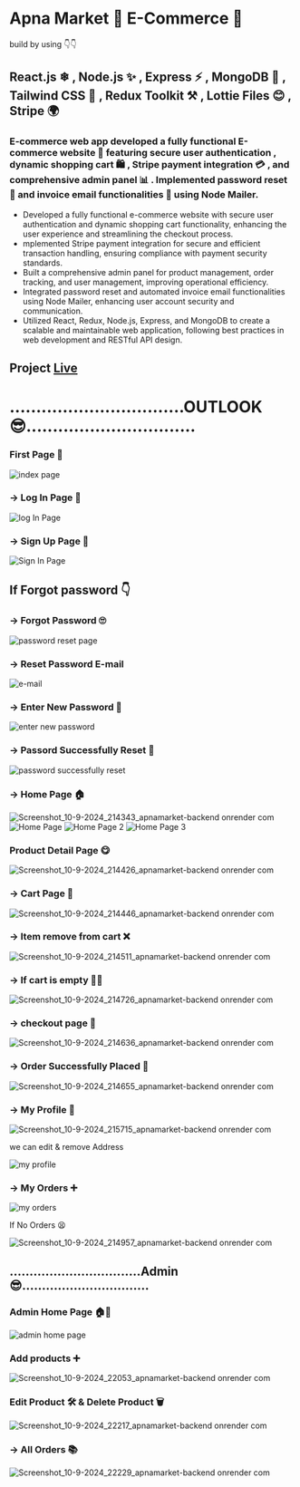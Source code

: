 # Apna Market 🛒 E-Commerce 🚀
build by using 👇👇
## React.js ❄ , Node.js ✨ , Express ⚡ , MongoDB 🌟 , Tailwind CSS 🎨 , Redux Toolkit ⚒ , Lottie Files 😊 , Stripe 🌍

### E-commerce web app developed a fully functional E-commerce website 🛒 featuring secure user authentication , dynamic shopping cart 🛍️ , Stripe payment integration 💳 , and comprehensive admin panel 📊 . Implemented password reset 🔑 and invoice email functionalities 📧 using Node Mailer.

+ Developed a fully functional e-commerce website with secure user authentication and dynamic shopping cart functionality, enhancing the user experience and streamlining the checkout process.
+ mplemented Stripe payment integration for secure and efficient transaction handling, ensuring compliance with payment security standards.
+ Built a comprehensive admin panel for product management, order tracking, and user management, improving operational efficiency.
+ Integrated password reset and automated invoice email functionalities using Node Mailer, enhancing user account security and communication.
+ Utilized React, Redux, Node.js, Express, and MongoDB to create a scalable and maintainable web application, following best practices in web development and RESTful API design.

## Project [Live](https://apnamarket-backend.onrender.com)

# .................................OUTLOOK 😎................................

### First Page 🚀

![index page](https://github.com/user-attachments/assets/4076b463-6f83-41a2-8bd1-8bb2bee73b43)


### -> Log In Page 🚩 

![Iog In Page](https://github.com/user-attachments/assets/9e247318-8fd3-417a-b65a-6bac742ac6db)


### -> Sign Up Page 🏴 

![Sign In Page](https://github.com/user-attachments/assets/5ddcfe41-01cd-4997-aba1-287577d17bd8)


## If Forgot password 👇

### -> Forgot Password 🙄

![password reset page](https://github.com/user-attachments/assets/85562fbe-fc3f-4a3d-8b42-daf65f1d6a7d)

### -> Reset Password E-mail 

![e-mail](https://github.com/user-attachments/assets/5627f0cc-7195-46d3-9a36-0509cea4c526)

### -> Enter New Password 🧐

![enter new password](https://github.com/user-attachments/assets/e1de50ff-76c9-4e46-81f9-e4cad971ffa0)

### -> Passord Successfully Reset 🎯

![password successfully reset](https://github.com/user-attachments/assets/2e642a62-530b-42f2-b011-d3715b9f6754)


### -> Home Page 🏠

![Screenshot_10-9-2024_214343_apnamarket-backend onrender com](https://github.com/user-attachments/assets/fe741c39-655f-437f-be0b-5bfa735ffe53)
![Home Page](https://github.com/user-attachments/assets/e4c7ceae-e645-4577-a59f-de5189e0a283)
![Home Page 2](https://github.com/user-attachments/assets/0d8030fa-f233-4395-985f-f8a127f38401)
![Home Page 3](https://github.com/user-attachments/assets/6c9d4437-8a7e-4ccb-ac4d-16eda71ac584)

### Product Detail Page 😋

![Screenshot_10-9-2024_214426_apnamarket-backend onrender com](https://github.com/user-attachments/assets/f4641613-e863-462f-8d2d-2b2f4593bb14)


### -> Cart Page 🛒

![Screenshot_10-9-2024_214446_apnamarket-backend onrender com](https://github.com/user-attachments/assets/be73cfa1-169e-4fdf-b223-53455860e0cd)

### -> Item remove from cart ❌

![Screenshot_10-9-2024_214511_apnamarket-backend onrender com](https://github.com/user-attachments/assets/53bca48a-e555-4523-b724-ee64c88d1e9a)

### -> If cart is empty 🛒😁

![Screenshot_10-9-2024_214726_apnamarket-backend onrender com](https://github.com/user-attachments/assets/2e78d65f-1fde-443d-b87c-ad7a3dfb724e)


### -> checkout page 🤑

![Screenshot_10-9-2024_214636_apnamarket-backend onrender com](https://github.com/user-attachments/assets/a55a917a-e81c-4385-a0db-255ef2586870)


### -> Order Successfully Placed 🤩

![Screenshot_10-9-2024_214655_apnamarket-backend onrender com](https://github.com/user-attachments/assets/e7c3de95-58b9-4b3d-b35d-ee9d856e37ec)

### -> My Profile 👋

![Screenshot_10-9-2024_215715_apnamarket-backend onrender com](https://github.com/user-attachments/assets/448406e3-be6f-4ce4-b09e-7a2224a0a16d)


we can edit & remove Address

![my profile](https://github.com/user-attachments/assets/e2bc8ce2-24a2-4190-96cb-ffa655d31f88)

### -> My Orders ➕

![my orders](https://github.com/user-attachments/assets/2203360f-68be-490c-9c23-b729f7ab73a7)

If No Orders 😫

![Screenshot_10-9-2024_214957_apnamarket-backend onrender com](https://github.com/user-attachments/assets/c9843496-08f4-4da6-8d6a-ab9f17abf8d6)

## .................................Admin 😎................................

### Admin Home Page 🏠🚀
![admin home page ](https://github.com/user-attachments/assets/b5536617-4483-4413-9be1-dcf5851434f2)

### Add products ➕
![Screenshot_10-9-2024_22053_apnamarket-backend onrender com](https://github.com/user-attachments/assets/245c14c3-05ea-4626-b1b7-5faaba14159e)

### Edit Product 🛠 & Delete Product 🗑

![Screenshot_10-9-2024_22217_apnamarket-backend onrender com](https://github.com/user-attachments/assets/faf2466c-881b-4b7b-8caa-21efd0e44fc1)

### -> All Orders 📚

![Screenshot_10-9-2024_22229_apnamarket-backend onrender com](https://github.com/user-attachments/assets/8656806c-5123-4e8e-838c-9dd26a14113b)



